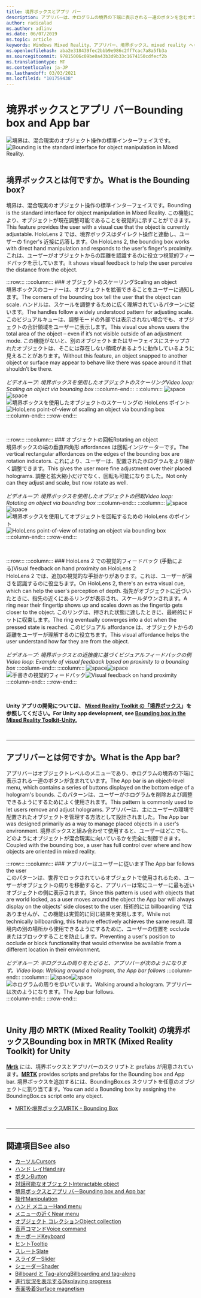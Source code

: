 ```yaml
---
title: 境界ボックスとアプリ バー
description: アプリバーは、ホログラムの境界の下端に表示される一連のボタンを含むオブジェクトレベルのメニューです。
author: radicalad
ms.author: adlinv
ms.date: 06/07/2019
ms.topic: article
keywords: Windows Mixed Reality、アプリバー、境界ボックス、mixed reality ヘッドセット、windows mixed reality ヘッドセット、virtual reality ヘッドセット、HoloLens、MRTK、Mixed Reality Toolkit
ms.openlocfilehash: aba2e318439fec2bbb9e986c2ff7cac7a8a5fb3a
ms.sourcegitcommit: 97815006c09be0a43b3d9b33c1674150cdfecf2b
ms.translationtype: MT
ms.contentlocale: ja-JP
ms.lasthandoff: 03/03/2021
ms.locfileid: "101759438"
---
```

# <a name="bounding-box-and-app-bar"></a><span data-ttu-id="88d0e-104">境界ボックスとアプリ バー</span><span class="sxs-lookup"><span data-stu-id="88d0e-104">Bounding box and App bar</span></span>
<span data-ttu-id="88d0e-105">![境界は、混合現実のオブジェクト操作の標準インターフェイスです。](images/UX_Hero_BoundingBox.jpg)</span><span class="sxs-lookup"><span data-stu-id="88d0e-105">![Bounding is the standard interface for object manipulation in Mixed Reality.](images/UX_Hero_BoundingBox.jpg)</span></span><br>
<br>

## <a name="what-is-the-bounding-box"></a><span data-ttu-id="88d0e-106">境界ボックスとは何ですか。</span><span class="sxs-lookup"><span data-stu-id="88d0e-106">What is the Bounding box?</span></span>

<span data-ttu-id="88d0e-107">境界は、混合現実のオブジェクト操作の標準インターフェイスです。</span><span class="sxs-lookup"><span data-stu-id="88d0e-107">Bounding is the standard interface for object manipulation in Mixed Reality.</span></span> <span data-ttu-id="88d0e-108">この機能により、オブジェクトが現在調整可能であることを視覚的に示すことができます。</span><span class="sxs-lookup"><span data-stu-id="88d0e-108">This feature provides the user with a visual cue that the object is currently adjustable.</span></span> <span data-ttu-id="88d0e-109">HoloLens 2 では、境界ボックスはダイレクト操作と連動し、ユーザーの finger's 近接に応答します。</span><span class="sxs-lookup"><span data-stu-id="88d0e-109">On HoloLens 2, the bounding box works with direct hand manipulation and responds to the user's finger's proximity.</span></span> <span data-ttu-id="88d0e-110">これは、ユーザーがオブジェクトからの距離を認識するのに役立つ視覚的フィードバックを示しています。</span><span class="sxs-lookup"><span data-stu-id="88d0e-110">It shows visual feedback to help the user perceive the distance from the object.</span></span>

:::row:::
    :::column:::
        ### <a name="scaling-an-objectbr"></a><span data-ttu-id="88d0e-111">オブジェクトのスケーリング</span><span class="sxs-lookup"><span data-stu-id="88d0e-111">Scaling an object</span></span><br>
        <span data-ttu-id="88d0e-112">境界ボックスのコーナーは、オブジェクトを拡張できることをユーザーに通知します。</span><span class="sxs-lookup"><span data-stu-id="88d0e-112">The corners of the bounding box tell the user that the object can scale.</span></span> <span data-ttu-id="88d0e-113">ハンドルは、スケールを調整するために広く理解されているパターンに従います。</span><span class="sxs-lookup"><span data-stu-id="88d0e-113">The handles follow a widely understood pattern for adjusting scale.</span></span> <span data-ttu-id="88d0e-114">このビジュアルキューは、調整モードの外部では表示されない場合でも、オブジェクトの合計領域をユーザーに表示します。</span><span class="sxs-lookup"><span data-stu-id="88d0e-114">This visual cue shows users the total area of the object – even if it’s not visible outside of an adjustment mode.</span></span> <span data-ttu-id="88d0e-115">この機能がないと、別のオブジェクトまたはサーフェイスにスナップされたオブジェクトは、そこには存在しない領域があるように動作しているように見えることがあります。</span><span class="sxs-lookup"><span data-stu-id="88d0e-115">Without this feature, an object snapped to another object or surface may appear to behave like there was space around it that shouldn’t be there.</span></span><br>
        <br>
        <span data-ttu-id="88d0e-116">*ビデオループ: 境界ボックスを使用したオブジェクトのスケーリング*</span><span class="sxs-lookup"><span data-stu-id="88d0e-116">*Video loop: Scaling an object via bounding box*</span></span>
    :::column-end:::
        :::column:::
        <span data-ttu-id="88d0e-117">![space](images/spacer-20x582.png)</span><span class="sxs-lookup"><span data-stu-id="88d0e-117">![space](images/spacer-20x582.png)</span></span><br>
       <span data-ttu-id="88d0e-118">![境界ボックスを使用したオブジェクトのスケーリングの HoloLens ポイント](images/HoloLens2_BoundingBox.gif)</span><span class="sxs-lookup"><span data-stu-id="88d0e-118">![HoloLens point-of-view of scaling an object via bounding box](images/HoloLens2_BoundingBox.gif)</span></span><br>
    :::column-end:::
:::row-end:::

<br>

:::row:::
    :::column:::
        ### <a name="rotating-an-objectbr"></a><span data-ttu-id="88d0e-119">オブジェクトの回転</span><span class="sxs-lookup"><span data-stu-id="88d0e-119">Rotating an object</span></span><br>
        <span data-ttu-id="88d0e-120">境界ボックスの端の垂直四角形 affordances は回転インジケーターです。</span><span class="sxs-lookup"><span data-stu-id="88d0e-120">The vertical rectangular affordances on the edges of the bounding box are rotation indicators.</span></span> <span data-ttu-id="88d0e-121">これにより、ユーザーは、配置されたホログラムをより細かく調整できます。</span><span class="sxs-lookup"><span data-stu-id="88d0e-121">This gives the user more fine adjustment over their placed holograms.</span></span> <span data-ttu-id="88d0e-122">調整と拡大縮小だけでなく、回転も可能になりました。</span><span class="sxs-lookup"><span data-stu-id="88d0e-122">Not only can they adjust and scale, but now rotate as well.</span></span><br>
        <br>
        <span data-ttu-id="88d0e-123">*ビデオループ: 境界ボックスを使用したオブジェクトの回転*</span><span class="sxs-lookup"><span data-stu-id="88d0e-123">*Video loop: Rotating an object via bounding box*</span></span>
    :::column-end:::
        :::column:::
        <span data-ttu-id="88d0e-124">![space](images/spacer-20x582.png)</span><span class="sxs-lookup"><span data-stu-id="88d0e-124">![space](images/spacer-20x582.png)</span></span><br>
       <span data-ttu-id="88d0e-125">![境界ボックスを使用してオブジェクトを回転するための HoloLens のポイント](images/HoloLens2_BoundingBox_Rotate.gif)</span><span class="sxs-lookup"><span data-stu-id="88d0e-125">![HoloLens point-of-view of rotating an object via bounding box](images/HoloLens2_BoundingBox_Rotate.gif)</span></span><br>
    :::column-end:::
:::row-end:::

<br>

:::row:::
    :::column:::
        ### <a name="visual-feedback-on-hand-proximity-on-hololens-2br"></a><span data-ttu-id="88d0e-126">HoloLens 2 での視覚的フィードバック (手動による)</span><span class="sxs-lookup"><span data-stu-id="88d0e-126">Visual feedback on hand proximity on HoloLens 2</span></span><br>
        <span data-ttu-id="88d0e-127">HoloLens 2 では、追加の視覚的な手掛かりがあります。これは、ユーザーが深さを認識するのに役立ちます。</span><span class="sxs-lookup"><span data-stu-id="88d0e-127">On HoloLens 2, there's an extra visual cue, which can help the user's perception of depth.</span></span> <span data-ttu-id="88d0e-128">指先がオブジェクトに近づいたときに、指先の近くにあるリングが表示され、スケールダウンされます。</span><span class="sxs-lookup"><span data-stu-id="88d0e-128">A ring near their fingertip shows up and scales down as the fingertip gets closer to the object.</span></span> <span data-ttu-id="88d0e-129">このリングは、押された状態に達したときに、最終的にドットに収束します。</span><span class="sxs-lookup"><span data-stu-id="88d0e-129">The ring eventually converges into a dot when the pressed state is reached.</span></span> <span data-ttu-id="88d0e-130">このビジュアル affordance は、オブジェクトからの距離をユーザーが理解するのに役立ちます。</span><span class="sxs-lookup"><span data-stu-id="88d0e-130">This visual affordance helps the user understand how far they are from the object.</span></span><br>
        <br>
        <span data-ttu-id="88d0e-131">*ビデオループ: 境界ボックスとの近接度に基づくビジュアルフィードバックの例*</span><span class="sxs-lookup"><span data-stu-id="88d0e-131">*Video loop: Example of visual feedback based on proximity to a bounding box*</span></span>
    :::column-end:::
        :::column:::
        <span data-ttu-id="88d0e-132">![space](images/spacer-20x582.png)</span><span class="sxs-lookup"><span data-stu-id="88d0e-132">![space](images/spacer-20x582.png)</span></span><br>
       <span data-ttu-id="88d0e-133">![手書きの視覚的フィードバック](images/HoloLens2_Proximity.gif)</span><span class="sxs-lookup"><span data-stu-id="88d0e-133">![Visual feedback on hand proximity](images/HoloLens2_Proximity.gif)</span></span><br>
    :::column-end:::
:::row-end:::

<br>

<span data-ttu-id="88d0e-134">**Unity アプリの開発については、 [Mixed Reality Toolkit の「境界ボックス](https://microsoft.github.io/MixedRealityToolkit-Unity/Documentation/README_BoundingBox.html)」を参照してください。**</span><span class="sxs-lookup"><span data-stu-id="88d0e-134">**For Unity app development, see [Bounding box in the Mixed Reality Toolkit-Unity.](https://microsoft.github.io/MixedRealityToolkit-Unity/Documentation/README_BoundingBox.html)**</span></span>

<br>

---

## <a name="what-is-the-app-bar"></a><span data-ttu-id="88d0e-135">アプリバーとは何ですか。</span><span class="sxs-lookup"><span data-stu-id="88d0e-135">What is the App bar?</span></span>

<span data-ttu-id="88d0e-136">アプリバーはオブジェクトレベルのメニューであり、ホログラムの境界の下端に表示される一連のボタンが含まれています。</span><span class="sxs-lookup"><span data-stu-id="88d0e-136">The App bar is an object-level menu, which contains a series of buttons displayed on the bottom edge of a hologram's bounds.</span></span> <span data-ttu-id="88d0e-137">このパターンは、ユーザーがホログラムを削除および調整できるようにするためによく使用されます。</span><span class="sxs-lookup"><span data-stu-id="88d0e-137">This pattern is commonly used to let users remove and adjust holograms.</span></span> <span data-ttu-id="88d0e-138">アプリバーは、主にユーザーの環境で配置されたオブジェクトを管理する方法として設計されました。</span><span class="sxs-lookup"><span data-stu-id="88d0e-138">The App bar was designed primarily as a way to manage placed objects in a user's environment.</span></span> <span data-ttu-id="88d0e-139">境界ボックスと組み合わせて使用すると、ユーザーはどこでも、どのようにオブジェクトが混合現実に向いているかを完全に制御できます。</span><span class="sxs-lookup"><span data-stu-id="88d0e-139">Coupled with the bounding box, a user has full control over where and how objects are oriented in mixed reality.</span></span>

:::row:::
    :::column:::
        ### <a name="the-app-bar-follows-the-userbr"></a><span data-ttu-id="88d0e-140">アプリバーはユーザーに従います</span><span class="sxs-lookup"><span data-stu-id="88d0e-140">The App bar follows the user</span></span><br>
        <span data-ttu-id="88d0e-141">このパターンは、世界でロックされているオブジェクトで使用されるため、ユーザーがオブジェクトの周りを移動すると、アプリバーは常にユーザーに最も近いオブジェクトの側に表示されます。</span><span class="sxs-lookup"><span data-stu-id="88d0e-141">Since this pattern is used with objects that are world locked, as a user moves around the object the App bar will always display on the objects' side closest to the user.</span></span> <span data-ttu-id="88d0e-142">技術的には billboarding ではありませんが、この機能は実質的に同じ結果を実現します。</span><span class="sxs-lookup"><span data-stu-id="88d0e-142">While not technically billboarding, this feature effectively achieves the same result.</span></span> <span data-ttu-id="88d0e-143">環境内の別の場所から使用できるようにするために、ユーザーの位置を occlude またはブロックすることを防止します。</span><span class="sxs-lookup"><span data-stu-id="88d0e-143">Preventing a user's position to occlude or block functionality that would otherwise be available from a different location in their environment.</span></span> <br>
        <br>
        <span data-ttu-id="88d0e-144">*ビデオループ: ホログラムの周りをたどると、アプリバーが次のようになります。*</span><span class="sxs-lookup"><span data-stu-id="88d0e-144">*Video loop: Walking around a hologram, the App bar follows*</span></span>
    :::column-end:::
        :::column:::
        <span data-ttu-id="88d0e-145">![space](images/spacer-20x582.png)</span><span class="sxs-lookup"><span data-stu-id="88d0e-145">![space](images/spacer-20x582.png)</span></span><br>
       <span data-ttu-id="88d0e-146">![ホログラムの周りを歩いています。</span><span class="sxs-lookup"><span data-stu-id="88d0e-146">![Walking around a hologram.</span></span> <span data-ttu-id="88d0e-147">アプリバーは次のようになります。](images/HoloLens2_AppBarFollowing.gif)</span><span class="sxs-lookup"><span data-stu-id="88d0e-147">The App bar follows.](images/HoloLens2_AppBarFollowing.gif)</span></span><br>
    :::column-end:::
:::row-end:::

<br>


## <a name="bounding-box-in-mrtk-mixed-reality-toolkit-for-unity"></a><span data-ttu-id="88d0e-148">Unity 用の MRTK (Mixed Reality Toolkit) の境界ボックス</span><span class="sxs-lookup"><span data-stu-id="88d0e-148">Bounding box in MRTK (Mixed Reality Toolkit) for Unity</span></span>
<span data-ttu-id="88d0e-149">**[Mrtk](https://github.com/Microsoft/MixedRealityToolkit-Unity)** には、境界ボックスとアプリバーのスクリプトと prefabs が用意されています。</span><span class="sxs-lookup"><span data-stu-id="88d0e-149">**[MRTK](https://github.com/Microsoft/MixedRealityToolkit-Unity)** provides scripts and prefabs for the Bounding box and App bar.</span></span> <span data-ttu-id="88d0e-150">境界ボックスを追加するには、BoundingBox.cs スクリプトを任意のオブジェクトに割り当てます。</span><span class="sxs-lookup"><span data-stu-id="88d0e-150">You can add a Bounding box by assigning the BoundingBox.cs script onto any object.</span></span>

* [<span data-ttu-id="88d0e-151">MRTK-境界ボックス</span><span class="sxs-lookup"><span data-stu-id="88d0e-151">MRTK - Bounding Box</span></span>](https://docs.microsoft.com/windows/mixed-reality/mrtk-docs/features/ux-building-blocks/bounding-box.md)


<br>

---


## <a name="see-also"></a><span data-ttu-id="88d0e-152">関連項目</span><span class="sxs-lookup"><span data-stu-id="88d0e-152">See also</span></span>

* [<span data-ttu-id="88d0e-153">カーソル</span><span class="sxs-lookup"><span data-stu-id="88d0e-153">Cursors</span></span>](cursors.md)
* [<span data-ttu-id="88d0e-154">ハンド レイ</span><span class="sxs-lookup"><span data-stu-id="88d0e-154">Hand ray</span></span>](point-and-commit.md)
* [<span data-ttu-id="88d0e-155">ボタン</span><span class="sxs-lookup"><span data-stu-id="88d0e-155">Button</span></span>](button.md)
* [<span data-ttu-id="88d0e-156">対話可能なオブジェクト</span><span class="sxs-lookup"><span data-stu-id="88d0e-156">Interactable object</span></span>](interactable-object.md)
* [<span data-ttu-id="88d0e-157">境界ボックスとアプリ バー</span><span class="sxs-lookup"><span data-stu-id="88d0e-157">Bounding box and App bar</span></span>](app-bar-and-bounding-box.md)
* [<span data-ttu-id="88d0e-158">操作</span><span class="sxs-lookup"><span data-stu-id="88d0e-158">Manipulation</span></span>](direct-manipulation.md)
* [<span data-ttu-id="88d0e-159">ハンド メニュー</span><span class="sxs-lookup"><span data-stu-id="88d0e-159">Hand menu</span></span>](hand-menu.md)
* [<span data-ttu-id="88d0e-160">メニューの近く</span><span class="sxs-lookup"><span data-stu-id="88d0e-160">Near menu</span></span>](near-menu.md)
* [<span data-ttu-id="88d0e-161">オブジェクト コレクション</span><span class="sxs-lookup"><span data-stu-id="88d0e-161">Object collection</span></span>](object-collection.md)
* [<span data-ttu-id="88d0e-162">音声コマンド</span><span class="sxs-lookup"><span data-stu-id="88d0e-162">Voice command</span></span>](voice-input.md)
* [<span data-ttu-id="88d0e-163">キーボード</span><span class="sxs-lookup"><span data-stu-id="88d0e-163">Keyboard</span></span>](keyboard.md)
* [<span data-ttu-id="88d0e-164">ヒント</span><span class="sxs-lookup"><span data-stu-id="88d0e-164">Tooltip</span></span>](tooltip.md)
* [<span data-ttu-id="88d0e-165">スレート</span><span class="sxs-lookup"><span data-stu-id="88d0e-165">Slate</span></span>](slate.md)
* [<span data-ttu-id="88d0e-166">スライダー</span><span class="sxs-lookup"><span data-stu-id="88d0e-166">Slider</span></span>](slider.md)
* [<span data-ttu-id="88d0e-167">シェーダー</span><span class="sxs-lookup"><span data-stu-id="88d0e-167">Shader</span></span>](shader.md)
* [<span data-ttu-id="88d0e-168">Billboard と Tag-along</span><span class="sxs-lookup"><span data-stu-id="88d0e-168">Billboarding and tag-along</span></span>](billboarding-and-tag-along.md)
* [<span data-ttu-id="88d0e-169">進行状況を表示する</span><span class="sxs-lookup"><span data-stu-id="88d0e-169">Displaying progress</span></span>](progress.md)
* [<span data-ttu-id="88d0e-170">表面吸着</span><span class="sxs-lookup"><span data-stu-id="88d0e-170">Surface magnetism</span></span>](surface-magnetism.md)
